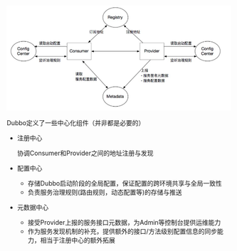 ![8](picture/8.png)

Dubbo定义了一些中心化组件（并非都是必要的）

* 注册中心
  
  协调Consumer和Provider之间的地址注册与发现

* 配置中心
  
  * 存储Dubbo启动阶段的全局配置，保证配置的跨环境共享与全局一致性
  * 负责服务治理规则(路由规则，动态配置等)的存储与推送

* 元数据中心
  
  * 接受Provider上报的服务接口元数据，为Admin等控制台提供运维能力
  * 作为服务发现机制的补充，提供额外的接口/方法级别配置信息的同步能力，相当于注册中心的额外拓展